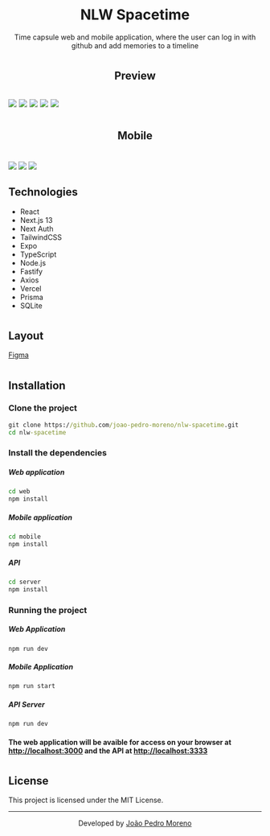 <h1 align="center">NLW Spacetime</h1>

<p align="center">Time capsule web and mobile application, where the user can log in with github and add memories to a timeline</p>

#

<h2 align="center">Preview<h2>

<img src="https://i.imgur.com/QubV0l0.png" />

<img src="https://i.imgur.com/oPo8AWv.png" />

<img src="https://i.imgur.com/20Cq83L.png" />

<img src="https://i.imgur.com/F8pDpJw.png" />

<img src="https://i.imgur.com/wv1cqGn.png" />

#

<h2 align="center">Mobile</h2>

#

<img src="https://i.imgur.com/rqMyXDy.jpg" />

<img src="https://i.imgur.com/MrExJ7h.jpg" />

<img src="https://i.imgur.com/ThNlVnw.jpg" />


## Technologies

<ul>
    <li>React</li>
    <li>Next.js 13</li>
    <li>Next Auth</li>
    <li>TailwindCSS</li>
    <li>Expo</li>
    <li>TypeScript</li>
    <li>Node.js</li>
    <li>Fastify</li>
    <li>Axios</li>
    <li>Vercel</li>
    <li>Prisma</li>
    <li>SQLite</li>
</ul>

#

## Layout

<a href="https://www.figma.com/community/file/1240070456276424762" target="_blank">Figma</a>

#

## Installation

### Clone the project
```cmd
git clone https://github.com/joao-pedro-moreno/nlw-spacetime.git
cd nlw-spacetime
```

### Install the dependencies

##### Web application
```cmd
cd web
npm install
```

##### Mobile application
```cmd
cd mobile
npm install
```

##### API
```cmd
cd server
npm install
```

### Running the project

##### Web Application
```cmd
npm run dev
```

##### Mobile Application
```cmd
npm run start
```

##### API Server
```cmd
npm run dev
```

#### The web application will be avaible for access on your browser at <http://localhost:3000> and the API at <http://localhost:3333>

#

## License

This project is licensed under the MIT License.

---

<p align="center">Developed by <a href="https://github.com/joao-pedro-moreno" target="_blank">João Pedro Moreno</a></p>
